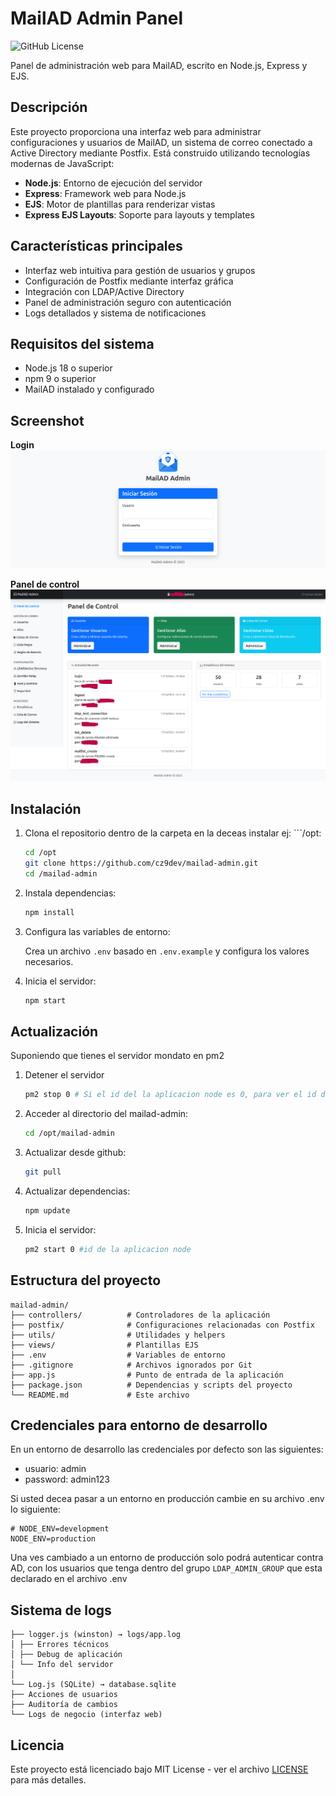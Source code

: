 # MailAD Admin Panel

![GitHub License](https://img.shields.io/github/license/cz9dev/mailad-admin)

Panel de administración web para MailAD, escrito en Node.js, Express y EJS.

## Descripción

Este proyecto proporciona una interfaz web para administrar configuraciones y usuarios de MailAD, un sistema de correo conectado a Active Directory mediante Postfix. Está construido utilizando tecnologías modernas de JavaScript:

- **Node.js**: Entorno de ejecución del servidor
- **Express**: Framework web para Node.js
- **EJS**: Motor de plantillas para renderizar vistas
- **Express EJS Layouts**: Soporte para layouts y templates

## Características principales

- Interfaz web intuitiva para gestión de usuarios y grupos
- Configuración de Postfix mediante interfaz gráfica
- Integración con LDAP/Active Directory
- Panel de administración seguro con autenticación
- Logs detallados y sistema de notificaciones

## Requisitos del sistema

- Node.js 18 o superior
- npm 9 o superior
- MailAD instalado y configurado

## Screenshot

**Login**<br />![Login](/docs/images/01_login.png "Login")

**Panel de control**<br />![Login](/docs/images/02_panel_control.png "Panel de control")

## Instalación

1. Clona el repositorio dentro de la carpeta en la deceas instalar ej: ```/opt:

   ```bash
   cd /opt
   git clone https://github.com/cz9dev/mailad-admin.git
   cd /mailad-admin
   ```

2. Instala dependencias:

   ```bash
   npm install
   ```

3. Configura las variables de entorno:

   Crea un archivo `.env` basado en `.env.example` y configura los valores necesarios.

4. Inicia el servidor:

   ```bash
   npm start
   ```

## Actualización

Suponiendo que tienes el servidor mondato en pm2

1. Detener el servidor
   ```bash
   pm2 stop 0 # Si el id del la aplicacion node es 0, para ver el id de la aplicación debe anteriormente hacer un pm2 status
   ```
2. Acceder al directorio del mailad-admin:
   ```bash
   cd /opt/mailad-admin
   ```
3. Actualizar desde github:
   ```bash
   git pull
   ```
4. Actualizar dependencias:
   ```bash
   npm update
   ```
5. Inicia el servidor:
   ```bash
   pm2 start 0 #id de la aplicacion node
   ```

## Estructura del proyecto

```
mailad-admin/
├── controllers/          # Controladores de la aplicación
├── postfix/              # Configuraciones relacionadas con Postfix
├── utils/                # Utilidades y helpers
├── views/                # Plantillas EJS
├── .env                  # Variables de entorno
├── .gitignore            # Archivos ignorados por Git
├── app.js                # Punto de entrada de la aplicación
├── package.json          # Dependencias y scripts del proyecto
└── README.md             # Este archivo
```

## Credenciales para entorno de desarrollo

En un entorno de desarrollo las credenciales por defecto son las siguientes:

- usuario: admin
- password: admin123

Si usted decea pasar a un entorno en producción cambie en su archivo .env lo siguiente:

```
# NODE_ENV=development
NODE_ENV=production
```

Una ves cambiado a un entorno de producción solo podrá autenticar contra AD, con los usuarios que tenga dentro del grupo `LDAP_ADMIN_GROUP` que esta declarado en el archivo .env

## Sistema de logs

```
├── logger.js (winston) → logs/app.log
│ ├── Errores técnicos
│ ├── Debug de aplicación
│ └── Info del servidor
│
└── Log.js (SQLite) → database.sqlite
├── Acciones de usuarios
├── Auditoría de cambios
└── Logs de negocio (interfaz web)
```

## Licencia

Este proyecto está licenciado bajo MIT License - ver el archivo [LICENSE](LICENSE) para más detalles.
